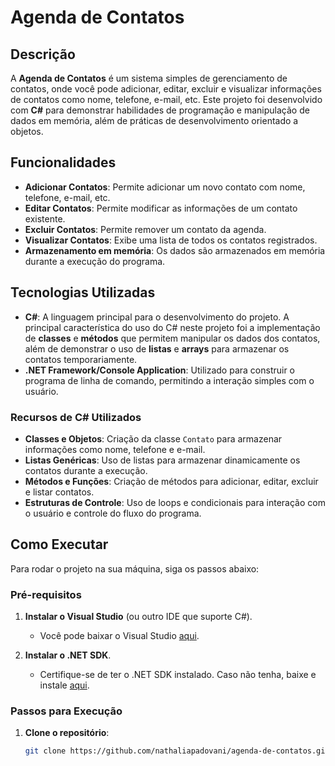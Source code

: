 # Agenda de Contatos

## Descrição

A **Agenda de Contatos** é um sistema simples de gerenciamento de contatos, onde você pode adicionar, editar, excluir e visualizar informações de contatos como nome, telefone, e-mail, etc. Este projeto foi desenvolvido com **C#** para demonstrar habilidades de programação e manipulação de dados em memória, além de práticas de desenvolvimento orientado a objetos.

## Funcionalidades

- **Adicionar Contatos**: Permite adicionar um novo contato com nome, telefone, e-mail, etc.
- **Editar Contatos**: Permite modificar as informações de um contato existente.
- **Excluir Contatos**: Permite remover um contato da agenda.
- **Visualizar Contatos**: Exibe uma lista de todos os contatos registrados.
- **Armazenamento em memória**: Os dados são armazenados em memória durante a execução do programa.

## Tecnologias Utilizadas

- **C#**: A linguagem principal para o desenvolvimento do projeto. A principal característica do uso do C# neste projeto foi a implementação de **classes** e **métodos** que permitem manipular os dados dos contatos, além de demonstrar o uso de **listas** e **arrays** para armazenar os contatos temporariamente.
- **.NET Framework/Console Application**: Utilizado para construir o programa de linha de comando, permitindo a interação simples com o usuário.

### Recursos de C# Utilizados

- **Classes e Objetos**: Criação da classe `Contato` para armazenar informações como nome, telefone e e-mail.
- **Listas Genéricas**: Uso de listas para armazenar dinamicamente os contatos durante a execução.
- **Métodos e Funções**: Criação de métodos para adicionar, editar, excluir e listar contatos.
- **Estruturas de Controle**: Uso de loops e condicionais para interação com o usuário e controle do fluxo do programa.

## Como Executar

Para rodar o projeto na sua máquina, siga os passos abaixo:

### Pré-requisitos

1. **Instalar o Visual Studio** (ou outro IDE que suporte C#).
   - Você pode baixar o Visual Studio [aqui](https://visualstudio.microsoft.com/).

2. **Instalar o .NET SDK**.
   - Certifique-se de ter o .NET SDK instalado. Caso não tenha, baixe e instale [aqui](https://dotnet.microsoft.com/download).

### Passos para Execução

1. **Clone o repositório**:

   ```bash
   git clone https://github.com/nathaliapadovani/agenda-de-contatos.git

